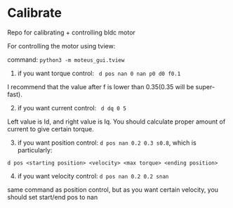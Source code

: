 # Calibrate
Repo for calibrating + controlling bldc motor

For controlling the motor using tview:

command: `` python3 -m moteus_gui.tview ``

1. if you want torque control: 
``` d pos nan 0 nan p0 d0 f0.1```

I recommend that the value after f is lower than 0.35(0.35 will be super-fast).


2. if you want current control:
`` d dq 0 5``

Left value is Id, and right value is Iq. You should calculate proper amount of current to give certain torque.


3. if you want position control:
`` d pos nan 0.2 0.3 s0.8 ``, which is particularly:

`d pos <starting position> <velocity> <max torque> <ending position>`


4. if you want velocity control:
`` d pos nan 0.2 0.2 snan ``

same command as position control, but as you want certain velocity, you should set start/end pos to nan

